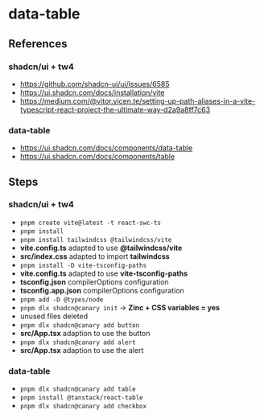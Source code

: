 # data-table

## References

### shadcn/ui + tw4

- https://github.com/shadcn-ui/ui/issues/6585
- https://ui.shadcn.com/docs/installation/vite
- https://medium.com/@vitor.vicen.te/setting-up-path-aliases-in-a-vite-typescript-react-project-the-ultimate-way-d2a9a8ff7c63

### data-table

- https://ui.shadcn.com/docs/components/data-table
- https://ui.shadcn.com/docs/components/table

## Steps

### shadcn/ui + tw4

- `pnpm create vite@latest -t react-swc-ts`
- `pnpm install`
- `pnpm install tailwindcss @tailwindcss/vite`
- **vite.config.ts** adapted to use **@tailwindcss/vite**
- **src/index.css** adapted to import **tailwindcss**
- `pnpm install -D vite-tsconfig-paths`
- **vite.config.ts** adapted to use **vite-tsconfig-paths**
- **tsconfig.json** compilerOptions configuration
- **tsconfig.app.json** compilerOptions configuration
- `pnpm add -D @types/node`
- `pnpm dlx shadcn@canary init` → **Zinc + CSS variables = yes**
- unused files deleted
- `pnpm dlx shadcn@canary add button`
- **src/App.tsx** adaption to use the button
- `pnpm dlx shadcn@canary add alert`
- **src/App.tsx** adaption to use the alert

### data-table

- `pnpm dlx shadcn@canary add table`
- `pnpm install @tanstack/react-table`
- `pnpm dlx shadcn@canary add checkbox`
